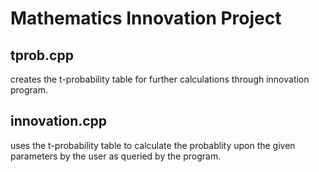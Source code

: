 # Mathematics Innovation Project

## tprob.cpp
creates the t-probability table for further calculations through innovation program.

## innovation.cpp
uses the t-probability table to calculate the probablity upon the given parameters by the user as queried by the program.
